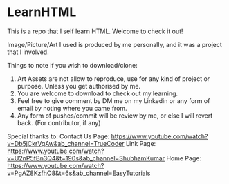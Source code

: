 # LearnHTML
This is a repo that I self learn HTML. Welcome to check it out!

Image/Picture/Art I used is produced by me personally, and it was a project that I involved.

Things to note if you wish to download/clone:
1) Art Assets are not allow to reproduce, use for any kind of project or purpose. Unless you get authorised by me.
2) You are welcome to download to check out my learning.
3) Feel free to give comment by DM me on my Linkedin or any form of email by noting where you came from.
4) Any form of pushes/commit will be review by me, or else I will revert back. (For contributor, if any)

Special thanks to:
Contact Us Page: https://www.youtube.com/watch?v=Db5jCkrVgAw&ab_channel=TrueCoder
Link Page: https://www.youtube.com/watch?v=U2nP5fBn3Q4&t=190s&ab_channel=ShubhamKumar
Home Page: https://www.youtube.com/watch?v=PgAZ8KzfhO8&t=6s&ab_channel=EasyTutorials
